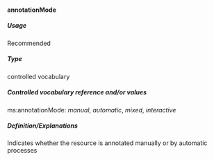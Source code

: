 #### annotationMode
##### Usage
Recommended
##### Type
controlled vocabulary
##### Controlled vocabulary reference and/or values
ms:annotationMode: _manual_, _automatic_, _mixed_, _interactive_
##### Definition/Explanations
Indicates whether the resource is annotated manually or by automatic processes
